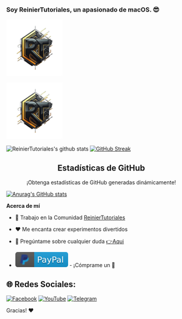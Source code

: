### Soy **ReinierTutoriales**, un apasionado de macOS. 😎
<a href="https://www.reiniertutoriales.com/"><img src="https://github.com/ReinierTutoriales/ReinierTutoriales/blob/main/imagenes/Logo.png" width="150px" alt="Foro ReinierTutoriales"></a>

<img src="https://github.com/ReinierTutoriales/ReinierTutoriales/blob/main/imagenes/Logo.png" width="150px">

<p align="center">

![ReinierTutoriales's github stats](https://github-readme-stats.vercel.app/api?username=ReinierTutoriales&icons=true&bg_color=181818)
[![GitHub Streak](https://github-readme-streak-stats.herokuapp.com?user=ReinierTutoriales&theme=tokyonight-duo)](https://git.io/streak-stats)
</p>

 <h2 align="center">Estadísticas de GitHub</h2>
 <p align="center">¡Obtenga estadísticas de GitHub generadas dinámicamente!</p>
</p>

[![Anurag's GitHub stats](https://github-readme-stats.vercel.app/api?username=ReinierTutoriales&show_icons=true&theme=synthwave)](https://github.com/ReinierTutoriales/github-readme-stats)

**Acerca de mí**

- 💼 Trabajo en la Comunidad [ReinierTutoriales](https://www.reiniertutoriales.com/)

- ❤️ Me encanta crear experimentos divertidos

- 💬 Pregúntame sobre cualquier duda [👉Aqui](https://github.com/ReinierTutoriales/ReinierTutoriales/issues)

- [![paypal.com/paypalme/ReinierTutoriales](https://github.com/ReinierTutoriales/ReinierTutoriales/blob/main/imagenes/paypal.svg)](https://www.paypal.com/paypalme/ReinierTutoriales) - ¡Cómprame un :tea:

## 🌐 Redes Sociales:
[![Facebook](https://img.shields.io/badge/Facebook-%231877F2.svg?logo=Facebook&logoColor=white)](https://www.facebook.com/groups/reiniertutoriales/) [![YouTube](https://img.shields.io/badge/YouTube-%23FF0000.svg?logo=YouTube&logoColor=white)](https://youtube.com/c/ReinierTutoriales) [![Telegram](https://img.shields.io/badge/Telegram-%26A5E4.svg?logo=Telegram&logoColor=white)](https://t.me/ReinierTutoriales)


Gracias! :heart:

